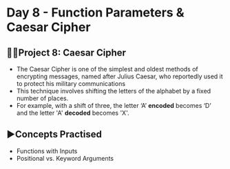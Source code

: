 # Day 8 -  Function Parameters & Caesar Cipher

## 👩‍💻Project 8: Caesar Cipher
- The Caesar Cipher is one of the simplest and oldest methods of encrypting messages, named after Julius Caesar, who reportedly used it to protect his military communications
- This technique involves shifting the letters of the alphabet by a fixed number of places.
- For example, with a shift of three, the letter ‘A’ **encoded** becomes ‘D’ and the letter 'A' **decoded** becomes 'X'.

## ▶️Concepts Practised
- Functions with Inputs
- Positional vs. Keyword Arguments

